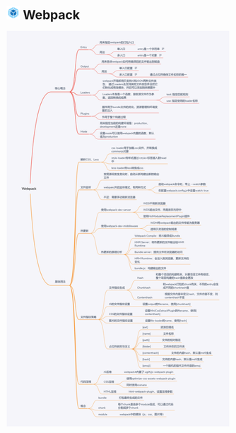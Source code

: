 # <img src="./Assets/icons/Webpack.png" width="30px" height="30px"> Webpack

![](/MindMap/FE/Webpack.png)
